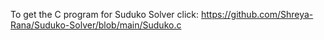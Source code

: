 To get the C program for Suduko Solver click:
https://github.com/Shreya-Rana/Suduko-Solver/blob/main/Suduko.c
